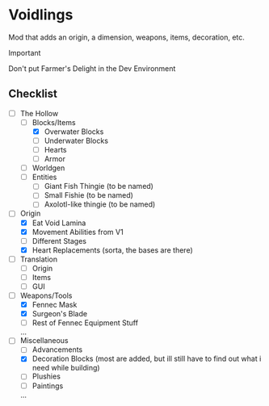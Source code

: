 # Voidlings
Mod that adds an origin, a dimension, weapons, items, decoration, etc.

>[!IMPORTANT]
> Don't put Farmer's Delight in the Dev Environment

## Checklist
- [ ] The Hollow
  - [ ] Blocks/Items
    - [x] Overwater Blocks
    - [ ] Underwater Blocks
    - [ ] Hearts
    - [ ] Armor
  - [ ] Worldgen
  - [ ] Entities
    - [ ] Giant Fish Thingie (to be named)
    - [ ] Small Fishie (to be named)
    - [ ] Axolotl-like thingie (to be named)
- [ ] Origin
  - [x] Eat Void Lamina
  - [x] Movement Abilities from V1
  - [ ] Different Stages
  - [x] Heart Replacements (sorta, the bases are there)
- [ ] Translation
  - [ ] Origin
  - [ ] Items
  - [ ] GUI
- [ ] Weapons/Tools
  - [x] Fennec Mask
  - [x] Surgeon's Blade
  - [ ] Rest of Fennec Equipment Stuff
  
  ...
- [ ] Miscellaneous
  - [ ] Advancements
  - [X] Decoration Blocks (most are added, but ill still have to find out what i need while building)
  - [ ] Plushies
  - [ ] Paintings
  
  ...
